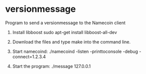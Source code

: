 # versionmessage
Program to send a versionmessage to the Namecoin client

1. Install libboost
   sudo apt-get install libboost-all-dev

2. Download the files and type make into the command line.

3. Start namecoind:
./namecoind -listen -printtoconsole -debug -connect=1.2.3.4

4. Start the program:
./message 127.0.0.1

